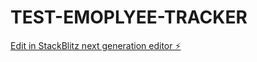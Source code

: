 # TEST-EMOPLYEE-TRACKER

[Edit in StackBlitz next generation editor ⚡️](https://stackblitz.com/~/github.com/ChavezXXL/TEST-EMOPLYEE-TRACKER)